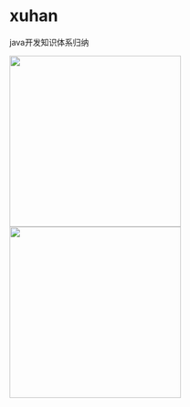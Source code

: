 # xuhan
java开发知识体系归纳




<img src="https://images-lz.oss-cn-hangzhou.aliyuncs.com/github-xuhan/xuhanwx.jpg" width="300" height="300" alt=""/>
<img src="https://images-lz.oss-cn-hangzhou.aliyuncs.com/github-xuhan/xuhanwx.jpg" width="300" height="300" alt=""/>
